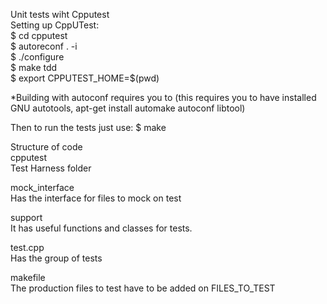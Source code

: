 Unit tests wiht Cpputest  
Setting up CppUTest:  
$ cd cpputest  
$ autoreconf . -i  
$ ./configure  
$ make tdd  
$ export CPPUTEST_HOME=$(pwd)  
  
*Building with autoconf requires you to (this requires you to have installed GNU autotools, apt-get install automake autoconf libtool)  
  
Then to run the tests just use: $ make  
  
Structure of code  
cpputest  
Test Harness folder  
  
mock_interface  
Has the interface for files to mock on test  
  
support  
It has useful functions and classes for tests.
  
test.cpp  
Has the group of tests  
  
makefile  
The production files to test have to be added on FILES_TO_TEST  
